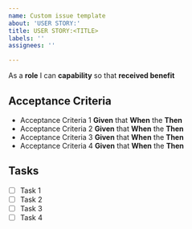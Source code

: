 ```yaml
---
name: Custom issue template
about: 'USER STORY:'
title: USER STORY:<TITLE>
labels: ''
assignees: ''

---
```


As a **role** I can **capability** so that **received benefit**

## Acceptance Criteria
- Acceptance Criteria 1
	**Given** that
	**When** the
	**Then**
- Acceptance Criteria 2
	**Given** that
	**When** the
	**Then**
- Acceptance Criteria 3
	**Given** that
	**When** the
	**Then**
- Acceptance Criteria 4
	**Given** that
	**When** the
	**Then**

## Tasks
- [ ] Task 1
- [ ] Task 2
- [ ] Task 3
- [ ] Task 4
